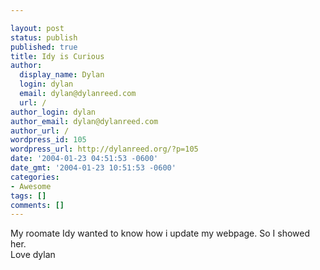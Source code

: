 ```yaml
---

layout: post
status: publish
published: true
title: Idy is Curious
author:
  display_name: Dylan
  login: dylan
  email: dylan@dylanreed.com
  url: /
author_login: dylan
author_email: dylan@dylanreed.com
author_url: /
wordpress_id: 105
wordpress_url: http://dylanreed.org/?p=105
date: '2004-01-23 04:51:53 -0600'
date_gmt: '2004-01-23 10:51:53 -0600'
categories:
- Awesome
tags: []
comments: []
---
```


My roomate Idy wanted to know how i update my webpage. So I showed her.  
Love dylan
